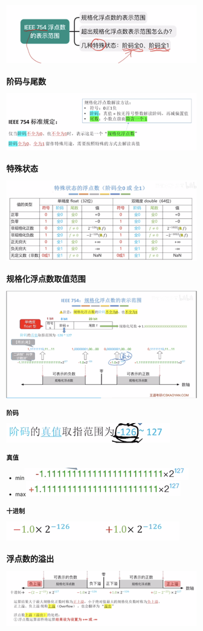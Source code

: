 


![输入图片说明](/imgs/2025-08-04/t2nPPqHxtfhcbGnP.png)
## 阶码与尾数
![输入图片说明](/imgs/2025-08-04/b0snaP0ItgVyma56.png)

## 特殊状态
![输入图片说明](/imgs/2025-08-04/iNp4zznGvHLWe9VW.png)

## 规格化浮点数取值范围
![输入图片说明](/imgs/2025-08-04/k2GrdW6eQfSZVNsK.png)
### 阶码
![输入图片说明](/imgs/2025-08-04/q6Lx0GOLodjYjYOu.png)
### 真值
- min![输入图片说明](/imgs/2025-08-04/O9cJmVDnQPztG2e2.png)
- max![输入图片说明](/imgs/2025-08-04/CXdu32Wcg0wD84cB.png)

###  十进制
![输入图片说明](/imgs/2025-08-04/qv0U1m6xX1SWAV93.png)


## 浮点数的溢出
![输入图片说明](/imgs/2025-08-04/ApkHWXrcdiZsTt7Z.png)
<!--stackedit_data:
eyJoaXN0b3J5IjpbLTExNDUxOTkzNTYsMTQ1MDUxOTg4MF19
-->